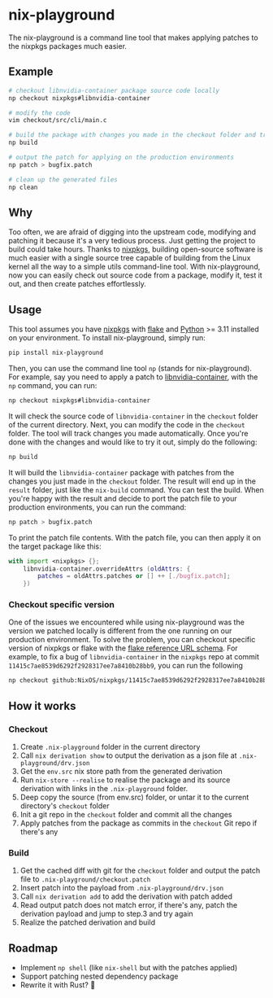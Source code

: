 # nix-playground

The nix-playground is a command line tool that makes applying patches to the nixpkgs packages much easier.

## Example

```bash
# checkout libnvidia-container package source code locally
np checkout nixpkgs#libnvidia-container

# modify the code
vim checkout/src/cli/main.c

# build the package with changes you made in the checkout folder and try it out
np build

# output the patch for applying on the production environments
np patch > bugfix.patch

# clean up the generated files
np clean
```

## Why
Too often, we are afraid of digging into the upstream code, modifying and patching it because it's a very tedious process.
Just getting the project to build could take hours.
Thanks to [nixpkgs](https://nixos.org), building open-source software is much easier with a single source tree capable of building from the Linux kernel all the way to a simple utils command-line tool.
With nix-playground, now you can easily check out source code from a package, modify it, test it out, and then create patches effortlessly.

## Usage

This tool assumes you have [nixpkgs](https://nixos.org) with [flake](https://wiki.nixos.org/wiki/Flakes) and [Python](https://www.python.org) >= 3.11 installed on your environment.
To install nix-playground, simply run:

```bash
pip install nix-playground
```

Then, you can use the command line tool `np` (stands for nix-playground).
For example, say you need to apply a patch to [libnvidia-container](https://github.com/NVIDIA/libnvidia-container), with the `np` command, you can run:

```bash
np checkout nixpkgs#libnvidia-container
```

It will check the source code of `libnvidia-container` in the `checkout` folder of the current directory.
Next, you can modify the code in the `checkout` folder. The tool will track changes you made automatically.
Once you're done with the changes and would like to try it out, simply do the following:

```bash
np build
```

It will build the `libnvidia-container` package with patches from the changes you just made in the `checkout` folder.
The result will end up in the `result` folder, just like the `nix-build` command.
You can test the build. When you're happy with the result and decide to port the patch file to your production environments, you can run the command:

```bash
np patch > bugfix.patch
```

To print the patch file contents.
With the patch file, you can then apply it on the target package like this:

```nix
with import <nixpkgs> {};
    libnvidia-container.overrideAttrs (oldAttrs: {
        patches = oldAttrs.patches or [] ++ [./bugfix.patch];
    })
```

### Checkout specific version

One of the issues we encountered while using nix-playground was the version we patched locally is different from the one running on our production environment.
To solve the problem, you can checkout specific version of nixpkgs or flake with the [flake reference URL schema](https://nix.dev/manual/nix/2.24/command-ref/new-cli/nix3-flake#examples).
For example, to fix a bug of `libnvidia-container` in the `nixpkgs` repo at commit `11415c7ae8539d6292f2928317ee7a8410b28bb9`, you can run the following

```bash
np checkout github:NixOS/nixpkgs/11415c7ae8539d6292f2928317ee7a8410b28bb9#libnvidia-container
```

## How it works

### Checkout

1. Create `.nix-playground` folder in the current directory
2. Call `nix derivation show` to output the derivation as a json file at `.nix-playground/drv.json`
3. Get the `env.src` nix store path from the generated derivation 
4. Run `nix-store --realise` to realise the package and its source derivation with links in the `.nix-playground` folder.
5. Deep copy the source (from env.src) folder, or untar it to the current directory's `checkout` folder
6. Init a git repo in the `checkout` folder and commit all the changes
7. Apply patches from the package as commits in the `checkout` Git repo if there's any

### Build

1. Get the cached diff with git for the `checkout` folder and output the patch file to `.nix-playground/checkout.patch`
2. Insert patch into the payload from `.nix-playground/drv.json`
3. Call `nix derivation add` to add the derivation with patch added
4. Read output patch does not match error, if there's any, patch the derivation payload and jump to step.3 and try again
5. Realize the patched derivation and build

## Roadmap

- Implement `np shell` (like `nix-shell` but with the patches applied)
- Support patching nested dependency package
- Rewrite it with Rust? 🤔
